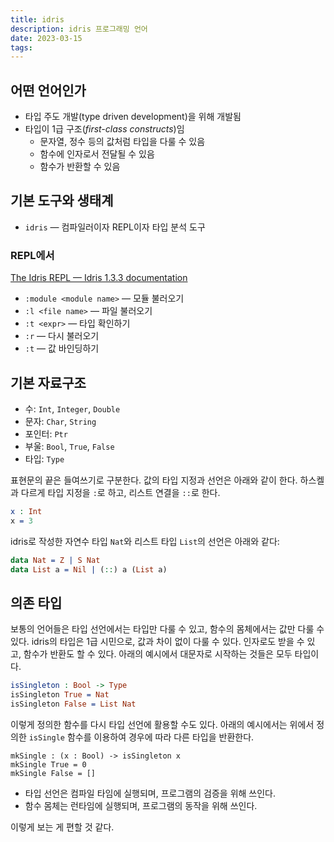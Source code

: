 ```yaml
---
title: idris
description: idris 프로그래밍 언어
date: 2023-03-15
tags:
---
```


## 어떤 언어인가

- 타입 주도 개발(type driven development)을 위해 개발됨
- 타입이 1급 구조(*first-class constructs*)임
	- 문자열, 정수 등의 값처럼 타입을 다룰 수 있음
	- 함수에 인자로서 전달될 수 있음
	- 함수가 반환할 수 있음

## 기본 도구와 생태계

- `idris` — 컴파일러이자 REPL이자 타입 분석 도구

### REPL에서

[The Idris REPL — Idris 1.3.3 documentation](https://docs.idris-lang.org/en/latest/reference/repl.html)

- `:module <module name>` — 모듈 불러오기
- `:l <file name>` — 파일 불러오기
- `:t <expr>` — 타입 확인하기
- `:r` — 다시 불러오기
- `:t` — 값 바인딩하기

## 기본 자료구조

- 수: `Int`, `Integer`, `Double`
- 문자: `Char`, `String`
- 포인터: `Ptr`
- 부울: `Bool`, `True`, `False`
- 타입: `Type`

표현문의 끝은 들여쓰기로 구분한다. 값의 타입 지정과 선언은 아래와 같이 한다.
하스켈과 다르게 타입 지정을 `:`로 하고, 리스트 연결을 `::`로 한다.

```idris
x : Int
x = 3
```

idris로 작성한 자연수 타입 `Nat`와 리스트 타입 `List`의 선언은 아래와 같다:

```idris
data Nat = Z | S Nat
data List a = Nil | (::) a (List a)
```

## 의존 타입

보통의 언어들은 타입 선언에서는 타입만 다룰 수 있고, 함수의 몸체에서는 값만 다룰 수 있다. idris의 타입은 1급 시민으로, 값과 차이 없이 다룰 수 있다. 인자로도 받을 수 있고, 함수가 반환도 할 수 있다. 아래의 예시에서 대문자로 시작하는 것들은 모두 타입이다.

```idris
isSingleton : Bool -> Type
isSingleton True = Nat
isSingleton False = List Nat
```

이렇게 정의한 함수를 다시 타입 선언에 활용할 수도 있다.
아래의 예시에서는 위에서 정의한 `isSingle` 함수를 이용하여 경우에 따라 다른 타입을 반환한다.

```
mkSingle : (x : Bool) -> isSingleton x
mkSingle True = 0
mkSingle False = []
```

- 타입 선언은 컴파일 타임에 실행되며, 프로그램의 검증을 위해 쓰인다.
- 함수 몸체는 런타임에 실행되며, 프로그램의 동작을 위해 쓰인다.

이렇게 보는 게 편할 것 같다.